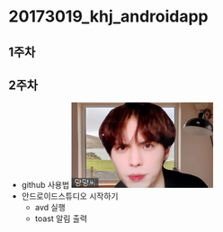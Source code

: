 # 20173019_khj_androidapp

## 1주차

## 2주차

  - github 사용법
  <img width="" height="" src="/png/bx.png"></img>
  - 안드로이드스튜디오 시작하기
      - avd 실행
      - toast 알림 출력
